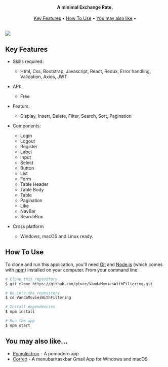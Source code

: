 

<h4 align="center">A minimal Exchange Rate.</h4>


<p align="center">
  <a href="#key-features">Key Features</a> •
  <a href="#how-to-use">How To Use</a> •
  <a href="#You-may-also-like">You may also like</a> •
</p>
<br />

<img src="appPic.PNG" align="center" />

## Key Features

* Skills required:
  - Html, Css, Bootstrap, Javascript, React, Redux, Error handling, Validation, Axios, JWT
  
* API:
  - Free
  
* Featurs:
  - Display, Insert, Delete, Filter, Search, Sort, Pagination 
 
* Components:
  - Login
  - Logout
  - Register
  - Label
  - Input
  - Select
  - Button
  - List
  - Form
  - Table Header
  - Table Body
  - Table
  - Pagination
  - Like
  - NavBar
  - SearchBox
  
* Cross platform
  - Windows, macOS and Linux ready.

## How To Use

To clone and run this application, you'll need [Git](https://git-scm.com) and [Node.js](https://nodejs.org/en/download/) (which comes with [npm](http://npmjs.com)) installed on your computer. From your command line:

```bash
# Clone this repository
$ git clone https://github.com/ptvce/VandaMoviesWithFiltering.git

# Go into the repository
$ cd VandaMoviesWithFiltering

# Install dependencies
$ npm install

# Run the app
$ npm start
```

## You may also like...

- [Pomolectron](https://github.com/amitmerchant1990/pomolectron) - A pomodoro app
- [Correo](https://github.com/amitmerchant1990/correo) - A menubar/taskbar Gmail App for Windows and macOS

